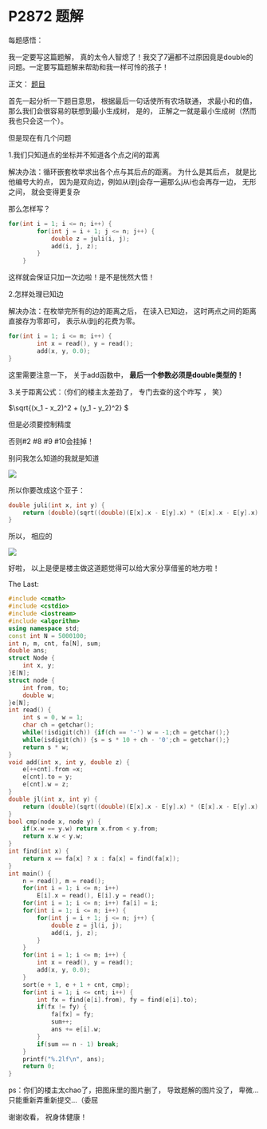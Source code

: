 # P2872 题解

每题感悟：

我一定要写这篇题解， 真的太令人智熄了！我交了7遍都不过原因竟是double的问题。一定要写篇题解来帮助和我一样可怜的孩子！

正文：
[题目](https://www.luogu.org/problem/P2872)

首先一起分析一下题目意思， 根据最后一句话使所有农场联通， 求最小和的值， 那么我们会很容易的联想到最小生成树， 是的， 正解之一就是最小生成树（然而我也只会这一个）。

但是现在有几个问题

1.我们只知道点的坐标并不知道各个点之间的距离

解决办法：循环嵌套枚举求出各个点与其后点的距离。 为什么是其后点， 就是比他编号大的点， 因为是双向边，例如从i到j会存一遍那么j从i也会再存一边， 无形之间， 就会变得更复杂

那么怎样写？

```cpp
for(int i = 1; i <= n; i++) {
		for(int j = i + 1; j <= n; j++) {
			double z = juli(i, j);
			add(i, j, z);
		}
	}
```
这样就会保证只加一次边啦！是不是恍然大悟！

2.怎样处理已知边

解决办法：在枚举完所有的边的距离之后， 在读入已知边， 这时两点之间的距离直接存为零即可， 表示从i到j的花费为零。

```cpp
for(int i = 1; i <= m; i++) {
		int x = read(), y = read();
		add(x, y, 0.0);
}
```
这里需要注意一下， 关于add函数中， **最后一个参数必须是double类型的！**

3.关于距离公式：（你们的楼主太差劲了， 专门去查的这个咋写 ， 笑）

$\sqrt{(x_1 - x_2)^2 + (y_1 - y_2)^2} $

但是必须要控制精度

否则#2 #8 #9 #10会挂掉！

别问我怎么知道的我就是知道

![](https://cdn.luogu.com.cn/upload/image_hosting/h8cjsnbo.png?x-oss-process=image/resize,m_lfit,h_170,w_225)

所以你要改成这个亚子：
```cpp
double juli(int x, int y) {
	return (double)(sqrt((double)(E[x].x - E[y].x) * (E[x].x - E[y].x) + (double)(E[x].y - E[y].y) * (E[x].y - E[y].y)));
}
```
所以， 相应的

![](https://cdn.luogu.com.cn/upload/image_hosting/lrd2mjfd.png?x-oss-process=image/resize,m_lfit,h_170,w_225)

好啦， 以上是便是楼主做这道题觉得可以给大家分享借鉴的地方啦！

The Last:
```cpp
#include <cmath>
#include <cstdio>
#include <iostream>
#include <algorithm>
using namespace std;
const int N = 5000100;
int n, m, cnt, fa[N], sum;
double ans;
struct Node {
	int x, y;
}E[N];
struct node {
	int from, to;
	double w;
}e[N];
int read() {
	int s = 0, w = 1;
	char ch = getchar();
	while(!isdigit(ch)) {if(ch == '-') w = -1;ch = getchar();}
	while(isdigit(ch)) {s = s * 10 + ch - '0';ch = getchar();}
	return s * w;
}
void add(int x, int y, double z) {
	e[++cnt].from =x;
	e[cnt].to = y;
	e[cnt].w = z;
}
double jl(int x, int y) {
	return (double)(sqrt((double)(E[x].x - E[y].x) * (E[x].x - E[y].x) + (double)(E[x].y - E[y].y) * (E[x].y - E[y].y)));
}
bool cmp(node x, node y) {
	if(x.w == y.w) return x.from < y.from;
	return x.w < y.w;
}
int find(int x) {
	return x == fa[x] ? x : fa[x] = find(fa[x]);
}
int main() {
	n = read(), m = read();
	for(int i = 1; i <= n; i++) 
		E[i].x = read(), E[i].y = read();
	for(int i = 1; i <= n; i++) fa[i] = i;
	for(int i = 1; i <= n; i++) {
		for(int j = i + 1; j <= n; j++) {
			double z = jl(i, j);
			add(i, j, z);
		}
	}
	for(int i = 1; i <= m; i++) {
		int x = read(), y = read();
		add(x, y, 0.0);
	}
	sort(e + 1, e + 1 + cnt, cmp);
	for(int i = 1; i <= cnt; i++) {
		int fx = find(e[i].from), fy = find(e[i].to);
		if(fx != fy) {
			fa[fx] = fy;
			sum++;
			ans += e[i].w;
		}
		if(sum == n - 1) break;
	}
	printf("%.2lf\n", ans);
	return 0;
}
```
ps：你们的楼主太chao了，把图床里的图片删了， 导致题解的图片没了， 卑微...只能重新弄重新提交...（委屈

谢谢收看， 祝身体健康！




